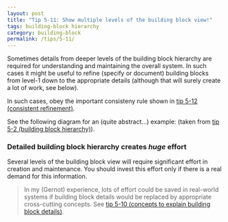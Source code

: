 ```yaml
---
layout: post
title: "Tip 5-11: Show multiple levels of the building block view!"
tags: building-block hierarchy
category: building-block
permalink: /tips/5-11/
---
```


Sometimes details from deeper levels of the building block
hierarchy are required for understanding and maintaining
the overall system. In such cases it might be useful
to refine (specify or document) building blocks from
level-1 down to the appropriate details (although that will surely
  create a lot of work, see below).

In such cases, obey the important consisteny rule shown in
[tip 5-12 (consistent refinement)](/tips/5-12).

See the following diagram for an (quite abstract...) example:
(taken from [tip 5-2 (building block hierarchy)](/tips/5-2)).


### Detailed building block hierarchy creates _huge_ effort
Several levels of the building block view will require
significant effort in creation and maintenance. You should invest
this effort only if there is a real demand for this information.

>In my (Gernot) experience, lots of effort could be saved in
real-world systems if building block details would be replaced by appropriate cross-cutting concepts. See [tip 5-10 (concepts to explain building block details)](/tips/5-10).
